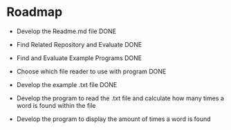 # Roadmap

- Develop the Readme.md file DONE

- Find Related Repository and Evaluate DONE

- Find and Evaluate Example Programs DONE

- Choose which file reader to use with program DONE

- Develop the example .txt file DONE

- Develop the program to read the .txt file and calculate how many times a word is found within the file

- Develop the program to display the amount of times a word is found